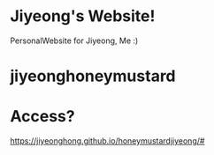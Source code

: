 # Jiyeong's Website!

PersonalWebsite for Jiyeong, Me :) 
# jiyeonghoneymustard

# Access? 
https://jiyeonghong.github.io/honeymustardjiyeong/#


